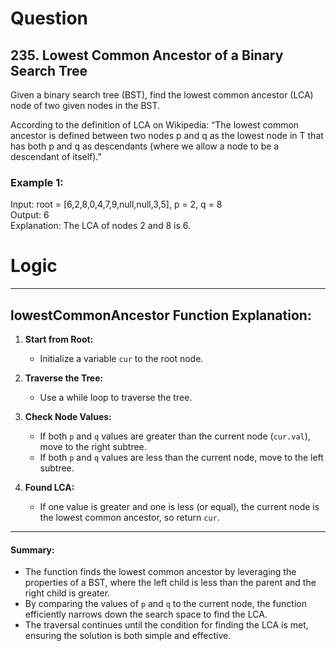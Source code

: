 # Question
## 235. Lowest Common Ancestor of a Binary Search Tree

Given a binary search tree (BST), find the lowest common ancestor (LCA) node of two given nodes in the BST.

According to the definition of LCA on Wikipedia: “The lowest common ancestor is defined between two nodes p and q as the lowest node in T that has both p and q as descendants (where we allow a node to be a descendant of itself).”

### Example 1:
Input: root = [6,2,8,0,4,7,9,null,null,3,5], p = 2, q = 8  
Output: 6  
Explanation: The LCA of nodes 2 and 8 is 6.

# Logic
---

## lowestCommonAncestor Function Explanation:

1. **Start from Root:**
   - Initialize a variable `cur` to the root node.

2. **Traverse the Tree:**
   - Use a while loop to traverse the tree.

3. **Check Node Values:**
   - If both `p` and `q` values are greater than the current node (`cur.val`), move to the right subtree.
   - If both `p` and `q` values are less than the current node, move to the left subtree.

4. **Found LCA:**
   - If one value is greater and one is less (or equal), the current node is the lowest common ancestor, so return `cur`.

---

#### Summary:

- The function finds the lowest common ancestor by leveraging the properties of a BST, where the left child is less than the parent and the right child is greater.
- By comparing the values of `p` and `q` to the current node, the function efficiently narrows down the search space to find the LCA.
- The traversal continues until the condition for finding the LCA is met, ensuring the solution is both simple and effective.